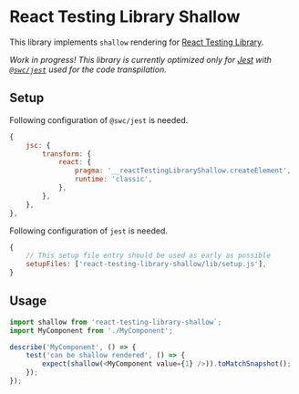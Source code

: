 # React Testing Library Shallow

This library implements `shallow` rendering for [React Testing Library](https://testing-library.com/docs/react-testing-library/intro/).

*Work in progress! This library is currently optimized only for [Jest](https://jestjs.io) with [`@swc/jest`](https://www.npmjs.com/package/@swc/jest) used for the code transpilation.*

## Setup

Following configuration of `@swc/jest` is needed.

```javascript
{
    jsc: {
        transform: {
            react: {
                pragma: '__reactTestingLibraryShallow.createElement',
                runtime: 'classic',
            },
        },
    },
},
```

Following configuration of `jest` is needed.

```javascript
{
    // This setup file entry should be used as early as possible
    setupFiles: ['react-testing-library-shallow/lib/setup.js'],
}
```

## Usage

```javascript
import shallow from 'react-testing-library-shallow`;
import MyComponent from './MyComponent';

describe('MyComponent', () => {
    test('can be shallow rendered', () => {
        expect(shallow(<MyComponent value={1} />)).toMatchSnapshot();
    });
});
```
